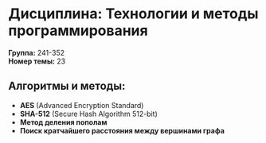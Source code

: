 # Дисциплина: Технологии и методы программирования  
**Группа:** 241-352  
**Номер темы:** 23  

## Алгоритмы и методы:  
- **AES** (Advanced Encryption Standard)  
- **SHA-512** (Secure Hash Algorithm 512-bit)  
- **Метод деления пополам** 
- **Поиск кратчайшего расстояния между вершинами графа**
